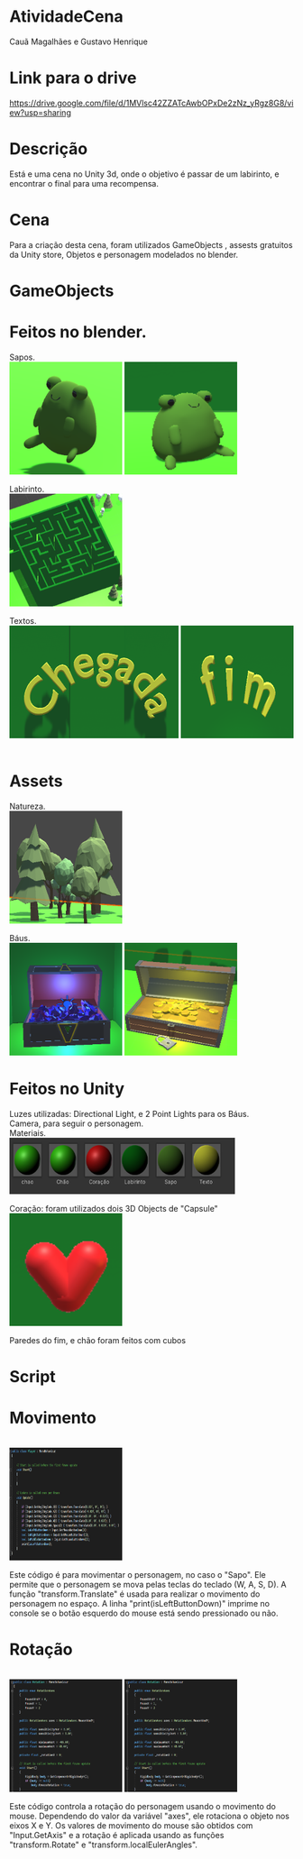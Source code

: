 # AtividadeCena
Cauã Magalhães e Gustavo Henrique

# Link para o drive

https://drive.google.com/file/d/1MVlsc42ZZATcAwbOPxDe2zNz_yRgz8G8/view?usp=sharing

# Descrição

Está e uma cena no Unity 3d, onde o objetivo é passar de um labirinto, e encontrar o final para uma recompensa.

# Cena

Para a criação desta cena, foram utilizados GameObjects , assests gratuitos da Unity store, Objetos e personagem modelados no blender.

# GameObjects

<h1>Feitos no blender.</h1>

Sapos.<br>
<img src="img/Sapos.png" width = "200" height = "200">
<img src="img/Mulher-sapo.png" width = "200" height = "200">  

Labirinto.<br>
<img src="img/Labirinto.png" width = "200" height = "200"> 

Textos.<br>
<img src="img/Texto-1.png" width = "300" height = "200">
<img src="img/Texto-2.png" width = "200" height = "200">  
<br>

<h1>Assets</h1>

Natureza.<br>
<img src="img/Natureza.png" width = "200" height = "200">

Báus.<br>
<img src="img/Bau-Secreto.png" width = "200" height = "200">
<img src="img/Bau-fim.png" width = "200" height = "200">
<br>

<h1>Feitos no Unity</h1>
Luzes utilizadas: Directional Light, e 2 Point Lights para os Báus.<br>
Camera, para seguir o personagem.<br>
Materiais.<br>
<img src="img/Materiais.png" width = "400" height = "100">

Coração: foram utilizados dois 3D Objects de "Capsule"<br>
<img src="img/Coracao.png" width = "200" height = "200">

Paredes do fim, e chão foram feitos com cubos
<br>

# Script

<h1>Movimento</h1><br>
<img src="img/Player.png" width = "200" height = "200">

Este código é para movimentar o personagem, no caso o "Sapo". Ele permite que o personagem se mova pelas teclas do teclado (W, A, S, D). A função "transform.Translate" é usada para realizar o movimento do personagem no espaço. A linha "print(isLeftButtonDown)" imprime no console se o botão esquerdo do mouse está sendo pressionado ou não.

<h1>Rotação</h1><br>
<img src="img/Rotacao-1.png" width = "200" height = "200">
<img src="img/Rotacao-1.png" width = "200" height = "200">

Este código controla a rotação do personagem usando o movimento do mouse. Dependendo do valor da variável "axes", ele rotaciona o objeto nos eixos X e Y. Os valores de movimento do mouse são obtidos com "Input.GetAxis" e a rotação é aplicada usando as funções "transform.Rotate" e "transform.localEulerAngles".
